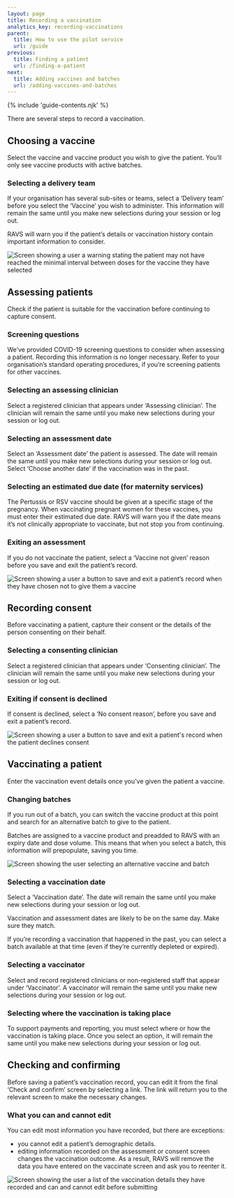 ```yaml
---
layout: page
title: Recording a vaccination
analytics_key: recording-vaccinations
parent:
  title: How to use the pilot service
  url: /guide
previous:
  title: Finding a patient
  url: /finding-a-patient
next:
  title: Adding vaccines and batches
  url: /adding-vaccines-and-batches
---
```


{% include 'guide-contents.njk' %}

There are several steps to record a vaccination.

## Choosing a vaccine

Select the vaccine and vaccine product you wish to give the patient. You’ll only see vaccine products with active batches. 

### Selecting a delivery team 

If your organisation has several sub-sites or teams, select a ‘Delivery team’ before you select the ‘Vaccine’ you wish to administer. This information will remain the same until you make new selections during your session or log out. 

RAVS will warn you if the patient’s details or vaccination history contain important information to consider.

![Screen showing a user a warning stating the patient may not have reached the minimal interval between doses for the vaccine they have selected](/images/choose-vaccine-warning.png)

## Assessing patients

Check if the patient is suitable for the vaccination before continuing to capture consent.

### Screening questions

We’ve provided COVID-19 screening questions to consider when assessing a patient. Recording this information is no longer necessary. Refer to your organisation’s standard operating procedures, if you’re screening patients for other vaccines. 

### Selecting an assessing clinician

Select a registered clinician that appears under ‘Assessing clinician’. The clinician will remain the same until you make new selections during your session or log out. 

### Selecting an assessment date

Select an ‘Assessment date’ the patient is assessed. The date will remain the same until you make new selections during your session or log out. Select ‘Choose another date’ if the vaccination was in the past. 

### Selecting an estimated due date (for maternity services) 

The Pertussis or RSV vaccine should be given at a specific stage of the pregnancy. When vaccinating pregnant women for these vaccines, you must enter their estimated due date. RAVS will warn you if the date means it’s not clinically appropriate to vaccinate, but not stop you from continuing.   

### Exiting an assessment

If you do not vaccinate the patient, select a ‘Vaccine not given’ reason before you save and exit the patient’s record. 

![Screen showing a user a button to save and exit a patient’s record when they have chosen not to give them a vaccine](/images/assess-the-patient.png)

## Recording consent

Before vaccinating a patient, capture their consent or the details of the person consenting on their behalf. 

### Selecting a consenting clinician

Select a registered clinician that appears under ‘Consenting clinician’. The clinician will remain the same until you make new selections during your session or log out. 

### Exiting if consent is declined

If consent is declined, select a ‘No consent reason’, before you save and exit a patient’s record. 

![Screen showing a user a button to save and exit a patient's record when the patient declines consent](/images/consent-not-given.png)

## Vaccinating a patient

Enter the vaccination event details once you’ve given the patient a vaccine. 

### Changing batches

If you run out of a batch, you can switch the vaccine product at this point and search for an alternative batch to give to the patient. 

Batches are assigned to a vaccine product and preadded to RAVS with an expiry date and dose volume. This means that when you select a batch, this information will prepopulate, saving you time. 

![Screen showing the user selecting an alternative vaccine and batch](/images/vaccinate.png)

### Selecting a vaccination date 

Select a ‘Vaccination date’. The date will remain the same until you make new selections during your session or log out.  

Vaccination and assessment dates are likely to be on the same day. Make sure they match. 

If you’re recording a vaccination that happened in the past, you can select a batch available at that time (even if they’re currently depleted or expired). 

### Selecting a vaccinator 

Select and record registered clinicians or non-registered staff that appear under ‘Vaccinator’. A vaccinator will remain the same until you make new selections during your session or log out. 

### Selecting where the vaccination is taking place 

To support payments and reporting, you must select where or how the vaccination is taking place. Once you select an option, it will remain the same until you make new selections during your session or log out. 

## Checking and confirming

Before saving a patient’s vaccination record, you can edit it from the final ‘Check and confirm’ screen by selecting a link. The link will return you to the relevant screen to make the necessary changes.  

### What you can and cannot edit

You can edit most information you have recorded, but there are exceptions:

* you cannot edit a patient’s demographic details.  
* editing information recorded on the assessment or consent screen changes the vaccination outcome. As a result, RAVS will remove the data you have entered on the vaccinate screen and ask you to reenter it. 

![Screen showing the user a list of the vaccination details they have recorded and can and cannot edit before submitting](/images/check-and-confirm.png)
